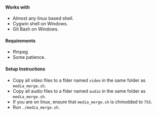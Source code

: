 #### Works with
* Almost any linux based shell.
* Cygwin shell on Windows.
* Git Bash on Windows.

#### Requirements
* ffmpeg
* Some patience.

#### Setup Instructions
* Copy all video files to a flder named `video` in the same folder as `media_merge.sh`.
* Copy all audio files to a flder named `audio` in the same folder as `media_merge.sh`.
* If you are on linux, ensure that `media_merge.sh` is chmodded to `755`.
* Run `./media_merge.sh`.
